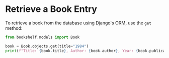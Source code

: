 # Retrieve a Book Entry

To retrieve a book from the database using Django's ORM, use the `get` method:

```python
from bookshelf.models import Book

book = Book.objects.get(title="1984")
print(f"Title: {book.title}, Author: {book.author}, Year: {book.publication_year}")
